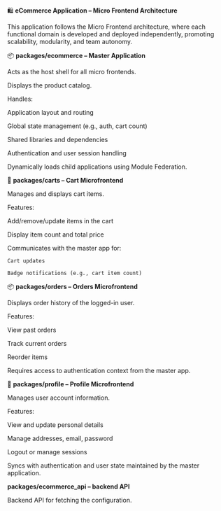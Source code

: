 🛍️ **eCommerce Application – Micro Frontend Architecture**

This application follows the Micro Frontend architecture, where each functional domain is developed and deployed independently, promoting scalability, modularity, and team autonomy.

📦 **packages/ecommerce – Master Application**

Acts as the host shell for all micro frontends.

Displays the product catalog.

Handles:

Application layout and routing

Global state management (e.g., auth, cart count)

Shared libraries and dependencies

Authentication and user session handling

Dynamically loads child applications using Module Federation.

🛒 **packages/carts – Cart Microfrontend**

Manages and displays cart items.

Features:

Add/remove/update items in the cart

Display item count and total price

Communicates with the master app for:

    Cart updates

    Badge notifications (e.g., cart item count)

📦 **packages/orders – Orders Microfrontend**

Displays order history of the logged-in user.

Features:

View past orders

Track current orders

Reorder items

Requires access to authentication context from the master app.

👤 **packages/profile – Profile Microfrontend**

Manages user account information.

Features:

View and update personal details

Manage addresses, email, password

Logout or manage sessions

Syncs with authentication and user state maintained by the master application.

**packages/ecommerce_api – backend API**

Backend API for fetching the configuration.
